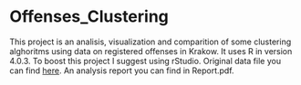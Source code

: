 # Offenses_Clustering

This project is an analisis, visualization and comparition of some clustering alghoritms using data on registered offenses in Krakow. It uses R in version 4.0.3. To boost this project I suggest using rStudio. Original data file you can find [here](https://github.com/jkbslazyk/Offenses_Clustering/blob/main/input_cords.csv). An analysis report you can find in Report.pdf.
